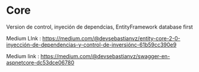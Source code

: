 # Core
Version de control, inyeción de dependcias, EntityFramework database first

Medium LInk : https://medium.com/@devsebastianvz/entity-core-2-0-inyección-de-dependencias-y-control-de-inversiónc-61b59cc390e9

Medium link : https://medium.com/@devsebastianvz/swagger-en-aspnetcore-dc53dce06780

